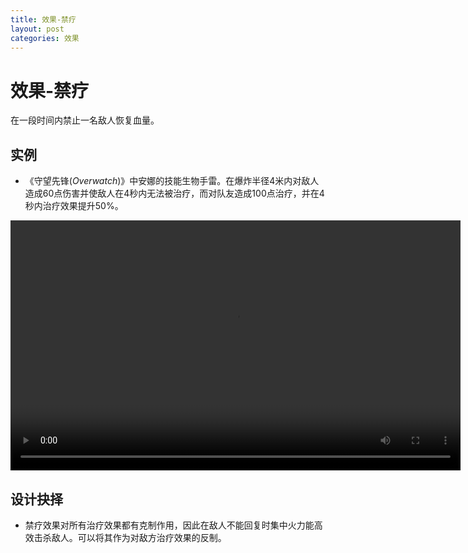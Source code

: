```yaml
---
title: 效果-禁疗
layout: post
categories: 效果
---
```


# 效果-禁疗
在一段时间内禁止一名敌人恢复血量。

## 实例

- 《守望先锋(*Overwatch*)》中安娜的技能生物手雷。在爆炸半径4米内对敌人造成60点伤害并使敌人在4秒内无法被治疗，而对队友造成100点治疗，并在4秒内治疗效果提升50%。

<video width="720" height="400" controls>
    <source src="{{ site.url }}/videos/安娜-生物手雷.mp4" type="video/mp4">
</video>

## 设计抉择
- 禁疗效果对所有治疗效果都有克制作用，因此在敌人不能回复时集中火力能高效击杀敌人。可以将其作为对敌方治疗效果的反制。